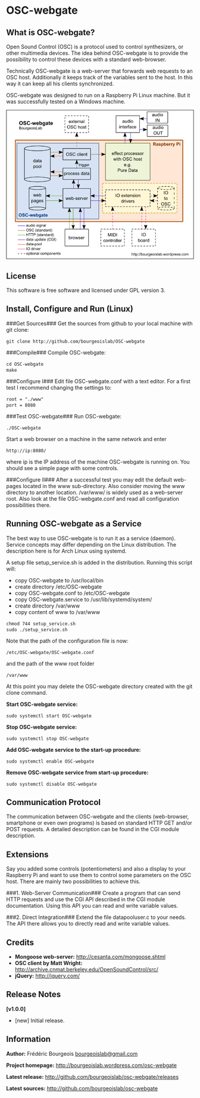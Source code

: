 OSC-webgate
===========

What is OSC-webgate?
--------------------
Open Sound Control (OSC) is a protocol used to control synthesizers, or other multimedia devices. The idea behind OSC-webgate is to provide the possibility to control these devices with a standard web-browser.

Technically OSC-webgate is a web-server that forwards web requests to an OSC host. Additionally it keeps track of the variables sent to the host. In this way it can keep all his clients synchronized.

OSC-webgate was designed to run on a Raspberry Pi Linux machine. But it was successfully tested on a Windows machine.

![OSC-webgate](doc/OSC-webgate.png?raw=true)

License
-------
This software is free software and licensed under GPL version 3. 

Install, Configure and Run (Linux)
----------------------------------

###Get Sources###
Get the sources from github to your local machine with git clone:
```
git clone http://github.com/bourgeoislab/OSC-webgate
```

###Compile###
Compile OSC-webgate:
```
cd OSC-webgate
make
```

###Configure I###
Edit file OSC-webgate.conf with a text editor.
For a first test I recommend changing the settings to:
```
root = "./www"
port = 8080
```
 
###Test OSC-webgate###
Run OSC-webgate:
```
./OSC-webgate
```
Start a web browser on a machine in the same network and enter
```
http://ip:8080/
```
where ip is the IP address of the machine OSC-webgate is running on. You should see a simple page with some controls.
 
###Configure II###
After a successful test you may edit the default web-pages located in the www sub-directory. Also consider moving the www directory to another location. /var/www/ is widely used as a web-server root. 
Also look at the file OSC-webgate.conf and read all configuration possibilities there.
 
Running OSC-webgate as a Service
--------------------------------
The best way to use OSC-webgate is to run it as a service (daemon). Service concepts may differ depending on the Linux distribution. The description here is for Arch Linux using systemd.
 
A setup file setup_service.sh is added in the distribution. Running this script will:
- copy OSC-webgate to /usr/local/bin
- create directory /etc/OSC-webgate
- copy OSC-webgate.conf to /etc/OSC-webgate
- copy OSC-webgate.service to /usr/lib/systemd/system/ 
- create directory /var/www
- copy content of www to /var/www

```
chmod 744 setup_service.sh
sudo ./setup_service.sh
```

Note that the path of the configuration file is now:
```
/etc/OSC-webgate/OSC-webgate.conf
```
and the path of the www root folder
```
/var/www
```
 
At this point you may delete the OSC-webgate directory created with the git clone command.

**Start OSC-webgate service:**
```
sudo systemctl start OSC-webgate
```
 
**Stop OSC-webgate service:**
```
sudo systemctl stop OSC-webgate
```
 
**Add OSC-webgate service to the start-up procedure:**
```
sudo systemctl enable OSC-webgate
```
 
**Remove OSC-webgate service from start-up procedure:**
```
sudo systemctl disable OSC-webgate
```
 
Communication Protocol
----------------------
The communication between OSC-webgate and the clients (web-browser, smartphone or even own  programs) is based on standard HTTP GET and/or POST requests. A detailed description can be found in the CGI module description.
 
Extensions
----------
Say you added some controls (potentiometers) and also a display to your Raspberry Pi and want to use them to control some parameters on the OSC host. There are mainly two  possibilities to achieve this.
 
###1. Web-Server Communication###
Create a program that can send HTTP requests and use the CGI API described in the CGI module documentation. Using this API you can read and write variable values.
 
###2. Direct Integration###
Extend the file datapooluser.c to your needs. The API there allows you to directly read and write variable values.
 
Credits
-------
 - **Mongoose web-server:** http://cesanta.com/mongoose.shtml
 - **OSC client by Matt Wright:** http://archive.cnmat.berkeley.edu/OpenSoundControl/src/
 - **jQuery:** http://jquery.com/
 
Release Notes
-------------
**[v1.0.0]**
- [new] Initial release.
 
Information
-----------
**Author:** Frédéric Bourgeois <bourgeoislab@gmail.com>

**Project homepage:** http://bourgeoislab.wordpress.com/osc-webgate

**Latest release:** http://github.com/bourgeoislab/osc-webgate/releases

**Latest sources:** http://github.com/bourgeoislab/osc-webgate
